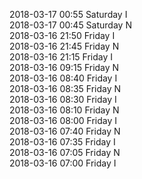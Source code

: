 2018-03-17 00:55 Saturday  I  
2018-03-17 00:45 Saturday  N  
2018-03-16 21:50 Friday  I  
2018-03-16 21:45 Friday  N  
2018-03-16 21:15 Friday  I  
2018-03-16 09:15 Friday  N  
2018-03-16 08:40 Friday  I  
2018-03-16 08:35 Friday  N  
2018-03-16 08:30 Friday  I  
2018-03-16 08:10 Friday  N  
2018-03-16 08:00 Friday  I  
2018-03-16 07:40 Friday  N  
2018-03-16 07:35 Friday  I  
2018-03-16 07:05 Friday  N  
2018-03-16 07:00 Friday  I  
